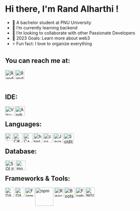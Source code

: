 # Hi there, I'm Rand Alharthi !

- 🔭 A bachelor student at PNU University 
- 🌱 I’m currently learning backend 
- 💞 I’m looking to collaborate with other Passionate Developers
- 🥅 2023 Goals: Learn more about web3
- ⚡ Fun fact: I love to organize everything


## You can reach me at:
<a href="https://www.linkedin.com/in/rand-alharthi/">
    <img align="left" src="https://www.vectorlogo.zone/logos/linkedin/linkedin-icon.svg" alt="Rand Alharthi LinkedIn Profile" height="30px" width="30px" >
  </a>
<a href="https://twitter.com/rand_712?s=21&t=4ejNxxQXLzcisV-apcWfoQ">
    <img align="" src="https://www.vectorlogo.zone/logos/twitter/twitter-tile.svg" alt="Rand Alharthi Twitter Profile" height="30px" width="30px" >
  </a>
<br/>
<br/>

## IDE:
<img align="left" alt="Visual Studio Code" width="30px" src="https://cdn.jsdelivr.net/gh/devicons/devicon/icons/vscode/vscode-original.svg" />
<img align="left" alt="Android Stid" width="32px" src="https://cdn.jsdelivr.net/gh/devicons/devicon/icons/androidstudio/androidstudio-original.svg" />
<br/>

## Languages:
<img align="left" alt="Java" width="24px" src="https://cdn.svgporn.com/logos/java.svg" />
<img align="left" alt="C#" width="30px" src="https://cdn.jsdelivr.net/gh/devicons/devicon/icons/csharp/csharp-original.svg" />
<img img align="left" alt="C++" width="30px" src="https://cdn.jsdelivr.net/gh/devicons/devicon/icons/cplusplus/cplusplus-original.svg" />
<img align="left" alt="html" width="30px" src="https://www.vectorlogo.zone/logos/w3_html5/w3_html5-icon.svg" />
<img align="left" alt="css" width="30px" src="https://www.vectorlogo.zone/logos/w3_css/w3_css-icon.svg" />
<img align="left" alt="JavaScript" width="30px" src="https://cdn.jsdelivr.net/gh/devicons/devicon/icons/javascript/javascript-original.svg" />
<img align="left" alt="Soldity" width="34px" src="https://cdn.jsdelivr.net/gh/devicons/devicon/icons/solidity/solidity-original.svg" />
<br/>

## Database:
<img align="left" alt="SQLite" width="33px" src="https://cdn.jsdelivr.net/gh/devicons/devicon/icons/sqlite/sqlite-original.svg" />
<img align="left" alt="mongoDB" width="32px" src="https://www.vectorlogo.zone/logos/mongodb/mongodb-icon.svg" />
<br/>

## Frameworks & Tools:
<img align="left" alt="Git" width="30px" src="https://cdn.jsdelivr.net/gh/devicons/devicon/icons/git/git-original.svg" />
<img align="left" alt="GitHub" width="30px" src="https://user-images.githubusercontent.com/3369400/139447912-e0f43f33-6d9f-45f8-be46-2df5bbc91289.png" />
<img align="left" alt="Figma" width="30px" src="https://cdn.jsdelivr.net/gh/devicons/devicon/icons/figma/figma-original.svg" />
<img align="left" alt="npm" width="60px" src="https://www.vectorlogo.zone/logos/npmjs/npmjs-ar21.svg" />
<img align="left" alt="React" width="30px" src="https://www.vectorlogo.zone/logos/reactjs/reactjs-icon.svg" />
<img align="left" alt="Bootstrap" width="34px" src="https://cdn.jsdelivr.net/gh/devicons/devicon/icons/bootstrap/bootstrap-original.svg" />
<img align="left" alt=Firebase" width="30px" src="https://www.vectorlogo.zone/logos/firebase/firebase-icon.svg" />
<img align="left" alt="NGIИX" width="30px" src="https://www.vectorlogo.zone/logos/nginx/nginx-icon.svg" />
<br/>
